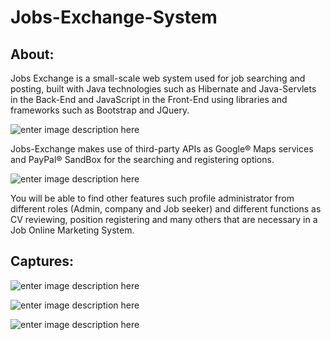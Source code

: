 # Jobs-Exchange-System

## About:
Jobs Exchange is a small-scale web system used for job searching and posting, built with Java technologies such as Hibernate and Java-Servlets in the Back-End and JavaScript in the Front-End using libraries and frameworks such as Bootstrap and JQuery. 

![enter image description here](https://lh3.googleusercontent.com/BoqoAfKryDnJJ9ufxR3sY-oslpSWGMptJG_ob5fHZ-uEKFOg9ogwSn5MUexKXC1QZObYrugCGuBc)

Jobs-Exchange makes use of third-party APIs as Google® Maps services and PayPal® SandBox for the searching and registering options.

![enter image description here](https://lh3.googleusercontent.com/23eSoOj-28NAw3wh63N6hwUYddA7TM49XhWAgsw-f_lJ-gEweKZ5GepeQiNuD9_c5eeloVq9ldIR)

You will be able to find other features such profile administrator from different roles (Admin, company and Job seeker) and different functions as CV reviewing, position registering and many others that are necessary in a Job Online Marketing System.

## Captures:

![enter image description here](https://lh3.googleusercontent.com/Xs_Yaols9qhro8ZwNpU1-KiDZ3TCMNngFic7mqcxzVBcirRxHCitOU-WDfArpdvfy1An4wbMh-S_)

![enter image description here](https://lh3.googleusercontent.com/7OHs0sio6eT0q69rHPTGObFxdlv8mBdfD1GLDbyetsJK3mdKTZJEYh28X5xOYlePyrDrnlgA3qR3)

![enter image description here](https://lh3.googleusercontent.com/gtYwQZ790_8EMiBNKaNEOVV6c-ezxQQh-laq0U2385Qzxi5VQVSR01bqg30YbJI0G6oD7oALDk26)
